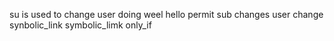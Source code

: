 su is used to change user 
doing weel
hello permit
sub changes
 user change
synbolic_link
symbolic_limk
only_if
